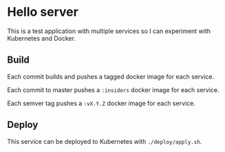 # Hello server

This is a test application with multiple services so I can experiment with Kubernetes and Docker.

## Build

Each commit builds and pushes a tagged docker image for each service.

Each commit to master pushes a `:insiders` docker image for each service.

Each semver tag pushes a `:vX.Y.Z` docker image for each service.

## Deploy

This service can be deployed to Kubernetes with `./deploy/apply.sh`.
